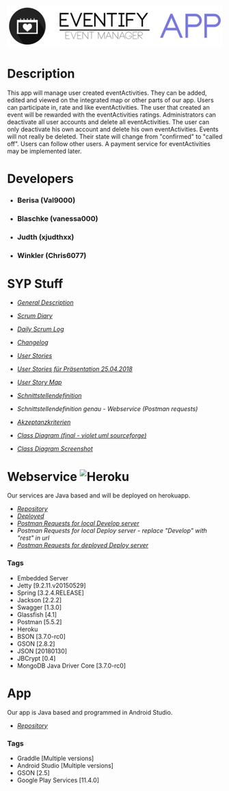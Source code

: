 # ![Picture](https://raw.githubusercontent.com/Chris6077/Eventify/master/misc/res/banners/banner.png)

# Description

This app will manage user created eventActivities. They can be added, edited and viewed on the integrated map or other parts of our app. Users can participate in, rate and like eventActivities. The user that created an event will be rewarded with the eventActivities ratings. Administrators can deactivate all user accounts and delete all eventActivities. The user can only deactivate his own account and delete his own eventActivities. Events will not really be deleted. Their state will change from "confirmed" to "called off". Users can follow other users. A payment service for eventActivities may be implemented later.

# Developers

* ### Berisa (Val9000)
* ### Blaschke (vanessa000)
* ### Judth (xjudthxx)
* ### Winkler (Chris6077)

# SYP Stuff

* *[General Description](https://htlvillachat-my.sharepoint.com/:w:/g/personal/winklerc_edu_htl-villach_at/EbAvtVUywLBAstYna4mbRVABu-LJ61s3_ly-v8ELw9-Jmg?e=cTvQP9)*

* *[Scrum Diary](https://htlvillachat-my.sharepoint.com/:x:/g/personal/winklerc_edu_htl-villach_at/EcPqzjz8_aVMnSdCNvz_rXUBaGldYmZRuDGrJQCu9_faUg?e=L8xzrw)*

* *[Daily Scrum Log](https://htlvillachat-my.sharepoint.com/:x:/g/personal/winklerc_edu_htl-villach_at/EXtbpCOansBAoR7AqLHziX0BhJlfjjP077jxgPgL7cal_A?e=qxp9wd)*

* *[Changelog](https://htlvillachat-my.sharepoint.com/:x:/g/personal/winklerc_edu_htl-villach_at/EbIpKSl7UY1LvXmU4ruy584Bk8ntOYE6KvLfDNGshLGgeg?e=Wbh2gf)*

* *[User Stories](https://htlvillachat-my.sharepoint.com/:w:/g/personal/winklerc_edu_htl-villach_at/EUmzPwoXzbZFs3ojCz2KYNUBqhjcG0TBia4W-uYe5KzEYw?e=QhVqnu)*

* *[User Stories für Präsentation 25.04.2018](https://htlvillachat-my.sharepoint.com/:w:/g/personal/winklerc_edu_htl-villach_at/Ee5Pqw32aUFOp-oT1TXsE10By10ltGCQQ-CL-mSW0g7Yig?e=IdRDb5)*

* *[User Story Map](https://github.com/Chris6077/Eventify/blob/master/misc/syp/SM.pdf)*

<!-- (https://www.lucidchart.com/documents/view/c08b1d8b-54e0-43a7-8066-4af53858b357/0# Edit) -->

* *[Schnittstellendefinition](https://htlvillachat-my.sharepoint.com/:w:/g/personal/winklerc_edu_htl-villach_at/Ecna0Q--hulLnKaud-q1ATgBdUgAsIqeprQZuKkLSFXxVQ?e=NY39gD)*

* *Schnittstellendefinition genau - Webservice (Postman requests)*

* *[Akzeptanzkriterien](https://htlvillachat-my.sharepoint.com/:w:/g/personal/winklerc_edu_htl-villach_at/EWKYWMxxgSVFk8PcSJsaWOABvfcUlnKE-nCgzaNNNYeKKw?e=fTZHrs)*

* *[Class Diagram (final - violet uml sourceforge)](./misc/syp/Eventify.class.violet.html)*

* *[Class Diagram Screenshot](https://raw.githubusercontent.com/Chris6077/Eventify/master/misc/diagram.png)*

# Webservice ![Heroku](https://heroku-badge.herokuapp.com/?app=eventifyapi&root=swagger)

Our services are Java based and will be deployed on herokuapp.

* *[Repository](https://github.com/Val9000/EventifyAPI)*
* *[Deployed](https://eventifyapi.herokuapp.com/swagger)*
* *[Postman Requests for local Develop server](https://raw.githubusercontent.com/Val9000/EventifyAPI/master/Eventify%20local.postman_collection.json)*
* *Postman Requests for local Deploy server - replace "Develop" with "rest" in url*
* *[Postman Requests for deployed Deploy server](https://raw.githubusercontent.com/Val9000/EventifyAPI/master/Eventify%20deployed.postman_collection.json)*

### Tags
* Embedded Server
* Jetty [9.2.11.v20150529]
* Spring [3.2.4.RELEASE]
* Jackson [2.2.2]
* Swagger [1.3.0]
* Glassfish [4.1]
* Postman [5.5.2]
* Heroku 
* BSON [3.7.0-rc0]
* GSON [2.8.2]
* JSON [20180130]
* JBCrypt [0.4]
* MongoDB Java Driver Core [3.7.0-rc0]

# App

Our app is Java based and programmed in Android Studio.

* *[Repository](https://github.com/Chris6077/Eventify)*

### Tags
* Graddle [Multiple versions]
* Android Studio [Multiple versions]
* GSON [2.5]
* Google Play Services [11.4.0] 
